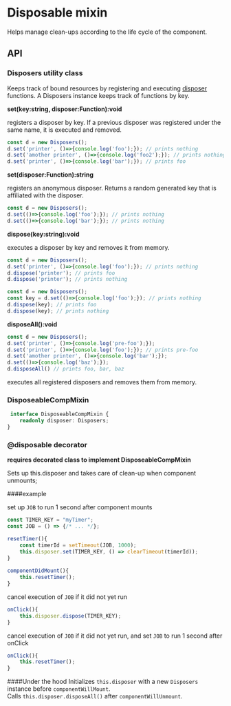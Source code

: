 # Disposable mixin

Helps manage clean-ups according to the life cycle of the component. 

## API
  
### Disposers utility class

Keeps track of bound resources by registering and executing [disposer](https://en.wikipedia.org/wiki/Dispose_pattern) functions.
A Disposers instance keeps track of functions by key.

**set(key:string, disposer:Function):void**

registers a disposer by key. If a previous disposer was registered under the same name, it is executed and removed.

```ts
const d = new Disposers();
d.set('printer', ()=>{console.log('foo');}); // prints nothing
d.set('amother printer', ()=>{console.log('foo2');}); // prints nothing
d.set('printer', ()=>{console.log('bar');}); // prints foo
```
**set(disposer:Function):string**

registers an anonymous disposer. Returns a random generated key that is affiliated with the disposer.

```ts
const d = new Disposers();
d.set(()=>{console.log('foo');}); // prints nothing
d.set(()=>{console.log('bar');}); // prints nothing
```

**dispose(key:string):void**

executes a disposer by key and removes it from memory.
```ts
const d = new Disposers();
d.set('printer', ()=>{console.log('foo');}); // prints nothing
d.dispose('printer'); // prints foo
d.dispose('printer'); // prints nothing
```
```ts
const d = new Disposers();
const key = d.set(()=>{console.log('foo');}); // prints nothing
d.dispose(key); // prints foo
d.dispose(key); // prints nothing
```
**disposeAll():void**
```ts
const d = new Disposers();
d.set('printer', ()=>{console.log('pre-foo');});
d.set('printer', ()=>{console.log('foo');}); // prints pre-foo
d.set('amother printer', ()=>{console.log('bar');}); 
d.set(()=>{console.log('baz');});
d.disposeAll() // prints foo, bar, baz
```

executes all registered disposers and removes them from memory.


### DisposeableCompMixin
```ts
 interface DisposeableCompMixin {
    readonly disposer: Disposers;
}
```

### @disposable decorator
**requires decorated class to implement DisposeableCompMixin**

Sets up this.disposer and takes care of clean-up when component unmounts;

####example

set up `JOB` to run 1 second after component mounts

```ts
const TIMER_KEY = "myTimer";
const JOB = () => {/* ... */};

resetTimer(){
	const timerId = setTimeout(JOB, 1000);
	this.disposer.set(TIMER_KEY, () => clearTimeout(timerId));
}
 
componentDidMount(){
    this.resetTimer();
}
```

cancel execution of `JOB` if it did not yet run
```ts
onClick(){
	this.disposer.dispose(TIMER_KEY);
}
```

cancel execution of `JOB` if it did not yet run, and set `JOB` to run 1 second after onClick
```ts
onClick(){
	this.resetTimer();
}
```


####Under the hood
Initializes `this.disposer` with a new `Disposers` instance before `componentWillMount`.  
Calls `this.disposer.disposeAll()` after `componentWillUnmount`.

